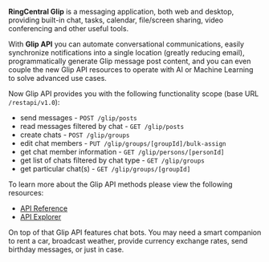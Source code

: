 **RingCentral Glip** is a messaging application, both web and desktop, providing built-in chat, tasks, calendar, file/screen sharing, video conferencing and other useful tools.

With **Glip API** you can automate conversational communications, easily synchronize notifications into a single location (greatly reducing email), programmatically generate Glip message post content, and you can even couple the new Glip API resources to operate with AI or Machine Learning to solve advanced use cases.

Now Glip API provides you with the following functionality scope (base URL `/restapi/v1.0`):

- send messages  - `POST /glip/posts`
- read messages filtered by chat  - `GET /glip/posts`
- create chats - `POST /glip/groups`
- edit chat members  - `PUT /glip/groups/[groupId]/bulk-assign`
- get chat member information - `GET /glip/persons/[personId]`
- get list of chats filtered by chat type - `GET /glip/groups`
- get particular chat(s) - `GET /glip/groups/[groupId]`

To learn more about the Glip API methods please view the following resources:

* [API Reference](https://developers.ringcentral.com/api-docs/latest/index.html)
* [API Explorer](https://developer.ringcentral.com/api-explorer/latest/index.html#/Glip_%5BBeta%5D)

On top of that Glip API features chat bots. You may need a smart companion to rent a car, broadcast weather, provide currency exchange rates, send birthday messages, or just in case.